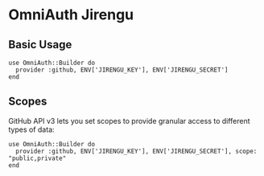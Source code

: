 # OmniAuth Jirengu


## Basic Usage

    use OmniAuth::Builder do
      provider :github, ENV['JIRENGU_KEY'], ENV['JIRENGU_SECRET']
    end


## Scopes

GitHub API v3 lets you set scopes to provide granular access to different types of data: 

	use OmniAuth::Builder do
      provider :github, ENV['JIRENGU_KEY'], ENV['JIRENGU_SECRET'], scope: "public,private"
    end

